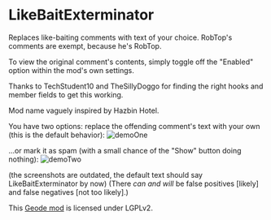 # LikeBaitExterminator

Replaces like-baiting comments with text of your choice. RobTop's comments are exempt, because he's RobTop.

To view the original comment's contents, simply toggle off the "Enabled" option within the mod's own settings.

Thanks to TechStudent10 and TheSillyDoggo for finding the right hooks and member fields to get this working.

Mod name vaguely inspired by Hazbin Hotel.

You have two options: replace the offending comment's text with your own (this is the default behavior):
![demoOne](https://github.com/RayDeeUx/LikeBaitExterminator/blob/main/demoOne.png)

...or mark it as spam (with a small chance of the "Show" button doing nothing):
![demoTwo](https://github.com/RayDeeUx/LikeBaitExterminator/blob/main/demoTwo.png)

(the screenshots are outdated, the default text should say LikeBaitExterminator by now)
(There *can and will* be false positives [likely] and false negatives [not too likely].)

This [Geode mod](https://geode-sdk.org) is licensed under LGPLv2.